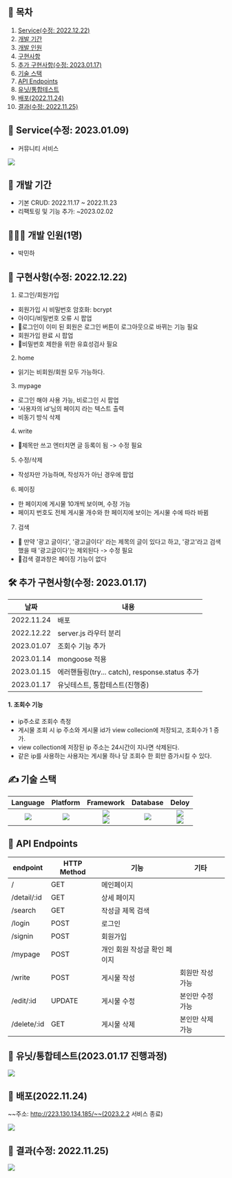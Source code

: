## 📎 목차
1. [Service(수정: 2022.12.22)](#-service수정-20230109)
2. [개발 기간](#-개발-기간)
3. [개발 인원](#-개발-인원1명)
4. [구현사항](#-구현사항수정-20221222)
5. [추가 구현사항(수정: 2023.01.17)](#-추가-구현사항수정-20230117)
6. [기술 스택](#-기술-스택)
7. [API Endpoints](#-api-endpoints)
8. [유닛/통합테스트](#-유닛통합테스트20230117-진행과정)
9. [배포(2022.11.24)](#-배포20221124)
10. [결과(수정: 2022.11.25)](#-결과수정-20221125)

## 🚀 Service(수정: 2023.01.09)
- 커뮤니티 서비스

![](https://velog.velcdn.com/images/miracle-21/post/445391f8-6a6b-4f9f-88c4-b303986c48d4/image.png)


## 📆 개발 기간
- 기본 CRUD: 2022.11.17 ~ 2022.11.23
- 리팩토링 및 기능 추가: ~2023.02.02

## 🧑🏻‍💻 개발 인원(1명)
- 박민하

## 📝 구현사항(수정: 2022.12.22)
1. 로그인/회원가입
- 회원가입 시 비밀번호 암호화: bcrypt
- 아이디/비밀번호 오류 시 팝업
- 🚫로그인이 이미 된 회원은 로그인 버튼이 로그아웃으로 바뀌는 기능 필요
- 회원가입 완료 시 팝업
- 🚫비밀번호 제한을 위한 유효성검사 필요

2. home
- 읽기는 비회원/회원 모두 가능하다.

3. mypage
- 로그인 해야 사용 가능, 비로그인 시 팝업
- '사용자의 id'님의 페이지 라는 텍스트 출력
- 비동기 방식 삭제

4. write
- 🚫제목만 쓰고 엔터치면 글 등록이 됨 -> 수정 필요

5. 수정/삭제
- 작성자만 가능하며, 작성자가 아닌 경우에 팝업

6. 페이징
- 한 페이지에 게시물 10개씩 보이며, 수정 가능
- 페이지 번호도 전체 게시물 개수와 한 페이지에 보이는 게시물 수에 따라 바뀜

7. 검색
- 🚫 만약 '광고 글이다', '광고글이다' 라는 제목의 글이 있다고 하고, '광고'라고 검색했을 때 '광고글이다'는 제외된다 -> 수정 필요
- 🚫검색 결과창은 페이징 기능이 없다

## 🛠 추가 구현사항(수정: 2023.01.17)
| 날짜 | 내용 |
-- | --
2022.11.24 | 배포
2022.12.22 | server.js 라우터 분리
2023.01.07 | 조회수 기능 추가
2023.01.14 | mongoose 적용
2023.01.15 | 에러핸들링(try... catch), response.status 추가 
2023.01.17 | 유닛테스트, 통합테스트(진행중)

#### 1. 조회수 기능
- ip주소로 조회수 측정
- 게시물 조회 시 ip 주소와 게시물 id가 view collecion에 저장되고, 조회수가 1 증가.
- view collection에 저장된 ip 주소는 24시간이 지나면 삭제된다.
- 같은 ip를 사용하는 사용자는 게시물 하나 당 조회수 한 회만 증가시킬 수 있다.


## ✍ 기술 스택
Language | Platform | Framework | Database | Deloy
| :----------------------------------------------------------------------------------------------------: | :----------------------------------------------------------------------------------------------------: | :--------------------------------------------------------------------------------------------------: | :----------------------------------------------------------------------------------------------------------: | :----------------------------------------------------------------------------------------------------------: 
<img src="https://img.shields.io/badge/JavaScript-F7DF1E?style=for-the-badge&logo=JavaScript&logoColor=white"> | <img src="https://img.shields.io/badge/Node.js-10.19.0-339933?style=for-the-badge&logo=Node.js&logoColor=white"> | <img src="https://img.shields.io/badge/express-4.18.2-000000?style=for-the-badge&logo=express&logoColor=white"> </br> <img src="https://img.shields.io/badge/Bootstrap-5.2.2-7952B3?style=for-the-badge&logo=Bootstrap&logoColor=white"> | <img src="https://img.shields.io/badge/MongoDB-5.0.14-47A248?style=for-the-badge&logo=MongoDB&logoColor=white"> | <img src="https://img.shields.io/badge/navercloud-03C75A?style=for-the-badge&logo=naver&logoColor=white"> </br> <img src="https://img.shields.io/badge/nginx-1.18.0-009639?style=for-the-badge&logo=nginx&logoColor=white">


## 🎯 API Endpoints
| endpoint | HTTP Method | 기능 | 기타
|----------|-------------| ---  | --
|/ | GET | 메인페이지 | 
|/detail/:id | GET | 상세 페이지
|/search | GET | 작성글 제목 검색 
|/login | POST | 로그인
|/signin | POST | 회원가입
|/mypage | POST | 개인 회원 작성글 확인 페이지
|/write | POST | 게시물 작성 | 회원만 작성 가능
|/edit/:id | UPDATE | 게시물 수정 | 본인만 수정 가능
|/delete/:id | GET | 게시물 삭제 | 본인만 삭제 가능

## 🧪 유닛/통합테스트(2023.01.17 진행과정)
![](https://velog.velcdn.com/images/miracle-21/post/03d30f2f-fd74-4652-ad10-ad8f7291bf18/image.png)


## 🔖 배포(2022.11.24)
~~주소: http://223.130.134.185/~~(2023.2.2 서비스 종료)

![](https://velog.velcdn.com/images/miracle-21/post/81fc918c-a505-4235-8d0e-37bb93d5f3b8/image.png)


## 🔖 결과(수정: 2022.11.25)
![](https://velog.velcdn.com/images/miracle-21/post/f851da54-7ffe-4681-8e2b-6e3f005fd7e8/image.gif)
